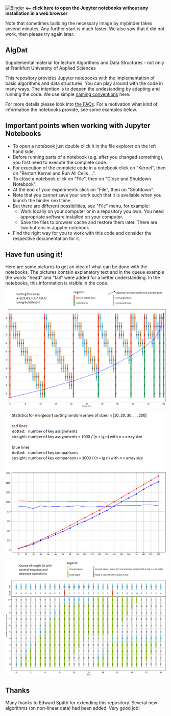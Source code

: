 [![Binder](https://mybinder.org/badge_logo.svg)](https://mybinder.org/v2/gh/JensLiebehenschel/AlgDat/HEAD)
**<-- click here to open the Jupyter notebooks without any installation in a web browser**

Note that sometimes building the necessary image by mybinder takes several minutes.
Any further start is much faster.
We also saw that it did not work, then please try again later.

## AlgDat
Supplemental material for lecture Algorithms and Data Structures - not only at Frankfurt University of Applied Sciences

This repository provides Jupyter notebooks with the implementation of basic algorithms and data structures.
You can play around with the code in many ways.
The intention is to deepen the undestanding by adapting and running the code.
We use simple [naming conventions](namingConventions.md) here.

For more details please look into [the FAQs](FAQs.md).
For a motivation what kind of information the notebooks provide, see some examples below.

## Important points when working with Jupyter Notebooks
* To open a notebook just double click it in the file explorer on the left hand side.
* Before running parts of a notebook (e.g. after you changed something), you first need to execute the complete code.
* For execution of the complete code in a notebook click on "Kernel", then on "Restart Kernel and Run All Cells ...".
* To close a notebook click on "File", then on "Close and Shutdown Notebook".
* At the end of your experiments click on "File", then on "Shutdown".
* Note that you cannot save your work such that it is available when you launch the binder next time.
* But there are different possibilities, see "File" menu, for example:
  * Work locally on your computer or in a repository you own. You need appropriate software installed on your computer.
  * Save the files to browser cache and restore them later. There are two buttons in Jupyter notebook.
* Find the right way for you to work with this code and consider the respective documentation for it.

## Have fun using it!

Here are some pictures to get an idea of what can be done with the notebooks.
The pictures contain explanatory text and in the queue example the words "head" and "tail" were added for a better understanding.
In the notebooks, this information is visible in the code.

![bubblesort](Pictures/bubblesort.png)


![mergesort](Pictures/mergesort.png)


![queue](Pictures/queue.png)

## Thanks
Many thanks to Edward Späth for extending this repository. Several new algorithms (on non-linear data) had been added. Very good job!
